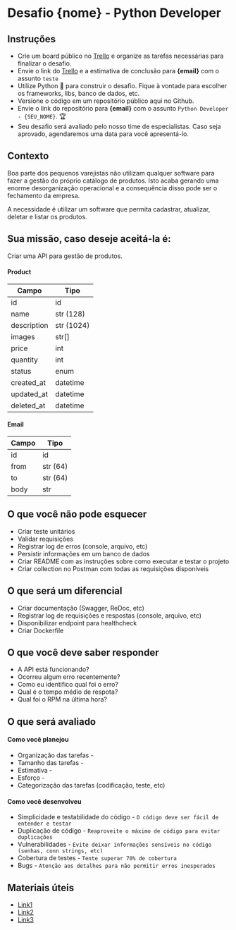 # Desafio {nome} - Python Developer

## Instruções
* Crie um board público no [Trello](https://trello.com/) e organize as tarefas necessárias para finalizar o desafio.
* Envie o link do [Trello](https://trello.com/) e a estimativa de conclusão para **{email}** com o assunto ```teste```
* Utilize Python :snake: para construir o desafio. Fique à vontade para escolher os frameworks, libs, banco de dados, etc.
* Versione o código em um repositório público aqui no Github.
* Envie o link do repositório para **{email}** com o assunto ```Python Developer - {SEU_NOME}```. :trophy:
* Seu desafio será avaliado pelo nosso time de especialistas. Caso seja aprovado, agendaremos uma data para você apresentá-lo.

## Contexto

Boa parte dos pequenos varejistas não utilizam qualquer software para fazer a gestão do próprio catálogo de produtos. Isto acaba gerando uma enorme desorganização operacional e a consequência disso pode ser o fechamento da empresa. 

A necessidade é utilizar um software que permita cadastrar, atualizar, deletar e listar os produtos.

## Sua missão, caso deseje aceitá-la é:

Criar uma API para gestão de produtos. 

#### Product

Campo   | Tipo
--------- | ------
id | id
name | str (128)
description | str (1024)
images | str[]
price | int 
quantity | int
status | enum
created_at | datetime
updated_at | datetime
deleted_at | datetime

#### Email

Campo   | Tipo
--------- | ------
id | id
from | str (64)
to | str (64)
body | str 

## O que você não pode esquecer

* Criar teste unitários
* Validar requisições
* Registrar log de erros (console, arquivo, etc)
* Persistir informações em um banco de dados
* Criar README com as instruções sobre como executar e testar o projeto
* Criar collection no Postman com todas as requisições disponíveis

## O que será um diferencial

* Criar documentação (Swagger, ReDoc, etc)
* Registrar log de requisições e respostas (console, arquivo, etc)
* Disponibilizar endpoint para healthcheck
* Criar Dockerfile

## O que você deve saber responder

* A API está funcionando?
* Ocorreu algum erro recentemente?
* Como eu identifico qual foi o erro?
* Qual é o tempo médio de respota?
* Qual foi o RPM na última hora?

## O que será avaliado

#### Como você planejou

* Organização das tarefas - 
* Tamanho das tarefas -
* Estimativa - 
* Esforço -
* Categorização das tarefas (codificação, teste, etc)

#### Como você desenvolveu

* Simplicidade e testabilidade do código - ```O código deve ser fácil de entender e testar```
* Duplicação de código - ```Reaproveite o máximo de código para evitar duplicações```
* Vulnerabilidades - ```Evite deixar informações sensíveis no código (senhas, conn strings, etc)```
* Cobertura de testes - ```Tente superar 70% de cobertura```
* Bugs - ```Atenção aos detalhes para não permitir erros inesperados```

## Materiais úteis

* [Link1](https://www.stone.com.br)
* [Link2](https://www.stone.com.br)
* [Link3](https://www.stone.com.br)
